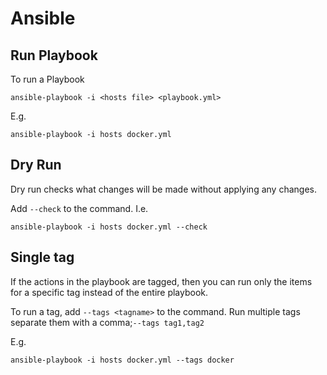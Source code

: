 # Ansible

## Run Playbook

To run a Playbook

```
ansible-playbook -i <hosts file> <playbook.yml>
```

E.g.

```
ansible-playbook -i hosts docker.yml
```

## Dry Run

Dry run checks what changes will be made without applying any changes.

Add ```--check``` to the command. I.e.

```
ansible-playbook -i hosts docker.yml --check
```

## Single tag

If the actions in the playbook are tagged, then you can run only the items for a specific tag instead of the entire playbook.

To run a tag, add ```--tags <tagname>``` to the command. Run multiple tags separate them with a comma;```--tags tag1,tag2```

E.g.
```
ansible-playbook -i hosts docker.yml --tags docker
```